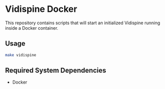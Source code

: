 Vidispine Docker
================

This repository contains scripts that will start an initialized Vidispine
running inside a Docker container.

Usage
-----

```bash
make vidispine
```

Required System Dependencies
----------------------------

- Docker